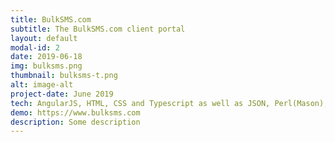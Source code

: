 ```yaml
---
title: BulkSMS.com
subtitle: The BulkSMS.com client portal
layout: default
modal-id: 2
date: 2019-06-18
img: bulksms.png
thumbnail: bulksms-t.png
alt: image-alt
project-date: June 2019
tech: AngularJS, HTML, CSS and Typescript as well as JSON, Perl(Mason), Java (Spring) on the backend
demo: https://www.bulksms.com
description: Some description
---
```


